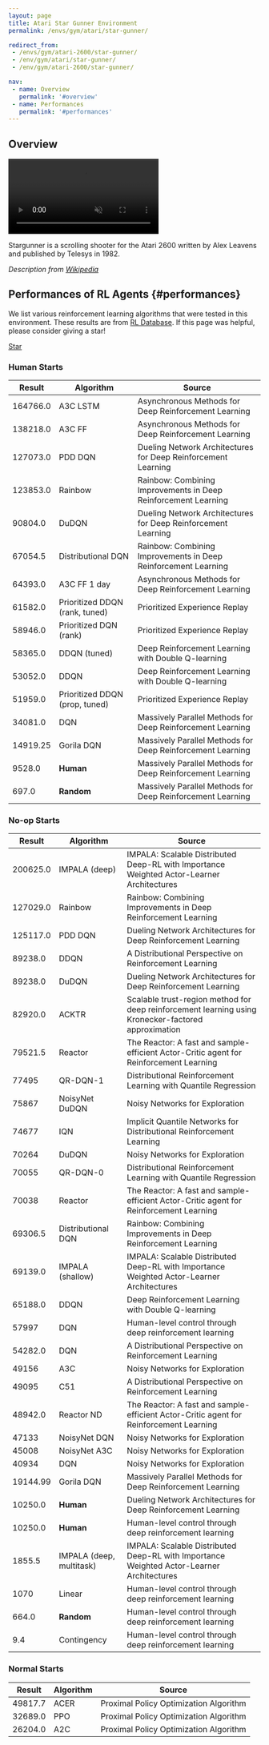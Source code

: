 ```yaml
---
layout: page
title: Atari Star Gunner Environment
permalink: /envs/gym/atari/star-gunner/

redirect_from:
 - /envs/gym/atari-2600/star-gunner/
 - /env/gym/atari/star-gunner/
 - /env/gym/atari-2600/star-gunner/

nav:
 - name: Overview
   permalink: '#overview'
 - name: Performances
   permalink: '#performances'
---
```



## Overview

<video autoplay muted loop controls>
  <source src="{{ 'assets/_pages/envs/gym/atari/star-gunner.mp4' | absolute_url }}" type="video/mp4">
</video>

Stargunner is a scrolling shooter for the Atari 2600 written by Alex Leavens and published by Telesys in 1982.

*Description from [Wikipedia](https://en.wikipedia.org/wiki/Stargunner_(Atari_2600))*


## Performances of RL Agents {#performances}

We list various reinforcement learning algorithms that were tested in this environment. These results are from [RL Database](https://github.com/seungjaeryanlee/rldb). If this page was helpful, please consider giving a star!

<!-- Place this tag where you want the button to render. -->
<a class="github-button" href="https://github.com/seungjaeryanlee/rldb" data-icon="octicon-star" data-size="large" data-show-count="true" aria-label="Star seungjaeryanlee/rldb on GitHub">Star</a>
<!-- Place this tag in your head or just before your close body tag. -->
<script async defer src="https://buttons.github.io/buttons.js"></script>

### Human Starts

| Result | Algorithm | Source |
|--------|-----------|--------|
| 164766.0 | A3C LSTM | Asynchronous Methods for Deep Reinforcement Learning |
| 138218.0 | A3C FF | Asynchronous Methods for Deep Reinforcement Learning |
| 127073.0 | PDD DQN | Dueling Network Architectures for Deep Reinforcement Learning |
| 123853.0 | Rainbow | Rainbow: Combining Improvements in Deep Reinforcement Learning |
| 90804.0 | DuDQN | Dueling Network Architectures for Deep Reinforcement Learning |
| 67054.5 | Distributional DQN | Rainbow: Combining Improvements in Deep Reinforcement Learning |
| 64393.0 | A3C FF 1 day | Asynchronous Methods for Deep Reinforcement Learning |
| 61582.0 | Prioritized DDQN (rank, tuned) | Prioritized Experience Replay |
| 58946.0 | Prioritized DQN (rank) | Prioritized Experience Replay |
| 58365.0 | DDQN (tuned) | Deep Reinforcement Learning with Double Q-learning |
| 53052.0 | DDQN | Deep Reinforcement Learning with Double Q-learning |
| 51959.0 | Prioritized DDQN (prop, tuned) | Prioritized Experience Replay |
| 34081.0 | DQN | Massively Parallel Methods for Deep Reinforcement Learning |
| 14919.25 | Gorila DQN | Massively Parallel Methods for Deep Reinforcement Learning |
| 9528.0 | **Human** | Massively Parallel Methods for Deep Reinforcement Learning |
| 697.0 | **Random** | Massively Parallel Methods for Deep Reinforcement Learning |


### No-op Starts

| Result | Algorithm | Source |
|--------|-----------|--------|
| 200625.0 | IMPALA (deep) | IMPALA: Scalable Distributed Deep-RL with Importance Weighted Actor-Learner Architectures |
| 127029.0 | Rainbow | Rainbow: Combining Improvements in Deep Reinforcement Learning |
| 125117.0 | PDD DQN | Dueling Network Architectures for Deep Reinforcement Learning |
| 89238.0 | DDQN | A Distributional Perspective on Reinforcement Learning |
| 89238.0 | DuDQN | Dueling Network Architectures for Deep Reinforcement Learning |
| 82920.0 | ACKTR | Scalable trust-region method for deep reinforcement learning using Kronecker-factored approximation |
| 79521.5 | Reactor | The Reactor: A fast and sample-efficient Actor-Critic agent for Reinforcement Learning |
| 77495 | QR-DQN-1 | Distributional Reinforcement Learning with Quantile Regression |
| 75867 | NoisyNet DuDQN | Noisy Networks for Exploration |
| 74677 | IQN | Implicit Quantile Networks for Distributional Reinforcement Learning |
| 70264 | DuDQN | Noisy Networks for Exploration |
| 70055 | QR-DQN-0 | Distributional Reinforcement Learning with Quantile Regression |
| 70038 | Reactor | The Reactor: A fast and sample-efficient Actor-Critic agent for Reinforcement Learning |
| 69306.5 | Distributional DQN | Rainbow: Combining Improvements in Deep Reinforcement Learning |
| 69139.0 | IMPALA (shallow) | IMPALA: Scalable Distributed Deep-RL with Importance Weighted Actor-Learner Architectures |
| 65188.0 | DDQN | Deep Reinforcement Learning with Double Q-learning |
| 57997 | DQN | Human-level control through deep reinforcement learning |
| 54282.0 | DQN | A Distributional Perspective on Reinforcement Learning |
| 49156 | A3C | Noisy Networks for Exploration |
| 49095 | C51 | A Distributional Perspective on Reinforcement Learning |
| 48942.0 | Reactor ND | The Reactor: A fast and sample-efficient Actor-Critic agent for Reinforcement Learning |
| 47133 | NoisyNet DQN | Noisy Networks for Exploration |
| 45008 | NoisyNet A3C | Noisy Networks for Exploration |
| 40934 | DQN | Noisy Networks for Exploration |
| 19144.99 | Gorila DQN | Massively Parallel Methods for Deep Reinforcement Learning |
| 10250.0 | **Human** | Dueling Network Architectures for Deep Reinforcement Learning |
| 10250.0 | **Human** | Human-level control through deep reinforcement learning |
| 1855.5 | IMPALA (deep, multitask) | IMPALA: Scalable Distributed Deep-RL with Importance Weighted Actor-Learner Architectures |
| 1070 | Linear | Human-level control through deep reinforcement learning |
| 664.0 | **Random** | Human-level control through deep reinforcement learning |
| 9.4 | Contingency | Human-level control through deep reinforcement learning |


### Normal Starts

| Result | Algorithm | Source |
|--------|-----------|--------|
| 49817.7 | ACER | Proximal Policy Optimization Algorithm |
| 32689.0 | PPO | Proximal Policy Optimization Algorithm |
| 26204.0 | A2C | Proximal Policy Optimization Algorithm |

